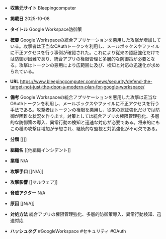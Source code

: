 - **収集元サイト**
Bleepingcomputer

- **掲載日**
2025-10-08

- **タイトル**
Google Workspace防御策

- **概要**
Google Workspaceの統合アプリケーションを悪用した攻撃が増加している。攻撃者は正当なOAuthトークンを利用し、メールボックスやファイルに不正アクセスを行う事例が確認された。これにより従来の認証強化だけでは防御が困難であり、統合アプリの権限管理と多層的な防御策が必要となる。攻撃はトークンの悪用により広範囲に及び、検知と対応の迅速化が求められている。

- **URL**
https://www.bleepingcomputer.com/news/security/defend-the-target-not-just-the-door-a-modern-plan-for-google-workspace/

- **備考**
Google Workspaceの統合アプリケーションを悪用した攻撃は正当なOAuthトークンを利用し、メールボックスやファイルに不正アクセスを行う手法である。攻撃者はトークンの権限を悪用し、従来の認証強化だけでは防御が困難な状況を作り出す。対策としては統合アプリの権限管理強化、多層的な防御策の導入、異常行動の検知と迅速な対応が必要である。将来的にもこの種の攻撃は増加が予想され、継続的な監視と対策強化が不可欠である。

- **分類**
[[]]

- **組織名**
[[他組織インシデント]]

- **業種**
N/A

- **攻撃手口**
[[N/A]]

- **攻撃影響**
[[マルウェア]]

- **脅威アクター**
N/A

- **原因**
[[N/A]]

- **対処方法**
統合アプリの権限管理強化、多層的防御策導入、異常行動検知、迅速対応

- **ハッシュタグ**
#GoogleWorkspace #セキュリティ #OAuth

